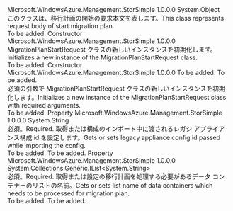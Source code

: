 <Type Name="MigrationPlanStartRequest" FullName="Microsoft.WindowsAzure.Management.StorSimple.Models.MigrationPlanStartRequest">
  <TypeSignature Language="C#" Value="public class MigrationPlanStartRequest" />
  <TypeSignature Language="ILAsm" Value=".class public auto ansi beforefieldinit MigrationPlanStartRequest extends System.Object" />
  <TypeSignature Language="DocId" Value="T:Microsoft.WindowsAzure.Management.StorSimple.Models.MigrationPlanStartRequest" />
  <TypeSignature Language="VB.NET" Value="Public Class MigrationPlanStartRequest" />
  <TypeSignature Language="F#" Value="type MigrationPlanStartRequest = class" />
  <AssemblyInfo>
    <AssemblyName>Microsoft.WindowsAzure.Management.StorSimple</AssemblyName>
    <AssemblyVersion>1.0.0.0</AssemblyVersion>
  </AssemblyInfo>
  <Base>
    <BaseTypeName>System.Object</BaseTypeName>
  </Base>
  <Interfaces />
  <Docs>
    <summary>
            <span data-ttu-id="01e86-101">このクラスは、移行計画の開始の要求本文を表します。</span><span class="sxs-lookup"><span data-stu-id="01e86-101">This class represents request body of start migration plan.</span></span>
            </summary>
    <remarks>To be added.</remarks>
  </Docs>
  <Members>
    <Member MemberName=".ctor">
      <MemberSignature Language="C#" Value="public MigrationPlanStartRequest ();" />
      <MemberSignature Language="ILAsm" Value=".method public hidebysig specialname rtspecialname instance void .ctor() cil managed" />
      <MemberSignature Language="DocId" Value="M:Microsoft.WindowsAzure.Management.StorSimple.Models.MigrationPlanStartRequest.#ctor" />
      <MemberSignature Language="VB.NET" Value="Public Sub New ()" />
      <MemberType>Constructor</MemberType>
      <AssemblyInfo>
        <AssemblyName>Microsoft.WindowsAzure.Management.StorSimple</AssemblyName>
        <AssemblyVersion>1.0.0.0</AssemblyVersion>
      </AssemblyInfo>
      <Parameters />
      <Docs>
        <summary>
            <span data-ttu-id="01e86-102">MigrationPlanStartRequest クラスの新しいインスタンスを初期化します。</span><span class="sxs-lookup"><span data-stu-id="01e86-102">Initializes a new instance of the MigrationPlanStartRequest class.</span></span>
            </summary>
        <remarks>To be added.</remarks>
      </Docs>
    </Member>
    <Member MemberName=".ctor">
      <MemberSignature Language="C#" Value="public MigrationPlanStartRequest (string configId, System.Collections.Generic.List&lt;string&gt; dataContainerNameList);" />
      <MemberSignature Language="ILAsm" Value=".method public hidebysig specialname rtspecialname instance void .ctor(string configId, class System.Collections.Generic.List`1&lt;string&gt; dataContainerNameList) cil managed" />
      <MemberSignature Language="DocId" Value="M:Microsoft.WindowsAzure.Management.StorSimple.Models.MigrationPlanStartRequest.#ctor(System.String,System.Collections.Generic.List{System.String})" />
      <MemberSignature Language="VB.NET" Value="Public Sub New (configId As String, dataContainerNameList As List(Of String))" />
      <MemberSignature Language="F#" Value="new Microsoft.WindowsAzure.Management.StorSimple.Models.MigrationPlanStartRequest : string * System.Collections.Generic.List&lt;string&gt; -&gt; Microsoft.WindowsAzure.Management.StorSimple.Models.MigrationPlanStartRequest" Usage="new Microsoft.WindowsAzure.Management.StorSimple.Models.MigrationPlanStartRequest (configId, dataContainerNameList)" />
      <MemberType>Constructor</MemberType>
      <AssemblyInfo>
        <AssemblyName>Microsoft.WindowsAzure.Management.StorSimple</AssemblyName>
        <AssemblyVersion>1.0.0.0</AssemblyVersion>
      </AssemblyInfo>
      <Parameters>
        <Parameter Name="configId" Type="System.String" />
        <Parameter Name="dataContainerNameList" Type="System.Collections.Generic.List&lt;System.String&gt;" />
      </Parameters>
      <Docs>
        <param name="configId">To be added.</param>
        <param name="dataContainerNameList">To be added.</param>
        <summary>
            <span data-ttu-id="01e86-103">必須の引数で MigrationPlanStartRequest クラスの新しいインスタンスを初期化します。</span><span class="sxs-lookup"><span data-stu-id="01e86-103">Initializes a new instance of the MigrationPlanStartRequest class with required arguments.</span></span>
            </summary>
        <remarks>To be added.</remarks>
      </Docs>
    </Member>
    <Member MemberName="ConfigId">
      <MemberSignature Language="C#" Value="public string ConfigId { get; set; }" />
      <MemberSignature Language="ILAsm" Value=".property instance string ConfigId" />
      <MemberSignature Language="DocId" Value="P:Microsoft.WindowsAzure.Management.StorSimple.Models.MigrationPlanStartRequest.ConfigId" />
      <MemberSignature Language="VB.NET" Value="Public Property ConfigId As String" />
      <MemberSignature Language="F#" Value="member this.ConfigId : string with get, set" Usage="Microsoft.WindowsAzure.Management.StorSimple.Models.MigrationPlanStartRequest.ConfigId" />
      <MemberType>Property</MemberType>
      <AssemblyInfo>
        <AssemblyName>Microsoft.WindowsAzure.Management.StorSimple</AssemblyName>
        <AssemblyVersion>1.0.0.0</AssemblyVersion>
      </AssemblyInfo>
      <ReturnValue>
        <ReturnType>System.String</ReturnType>
      </ReturnValue>
      <Docs>
        <summary>
            <span data-ttu-id="01e86-104">必須。</span><span class="sxs-lookup"><span data-stu-id="01e86-104">Required.</span></span> <span data-ttu-id="01e86-105">取得または構成のインポート中に渡されるレガシ アプライアンス構成 id を設定します。</span><span class="sxs-lookup"><span data-stu-id="01e86-105">Gets or sets legacy appliance config id passed while importing the config.</span></span>
            </summary>
        <value>To be added.</value>
        <remarks>To be added.</remarks>
      </Docs>
    </Member>
    <Member MemberName="DataContainerNameList">
      <MemberSignature Language="C#" Value="public System.Collections.Generic.IList&lt;string&gt; DataContainerNameList { get; set; }" />
      <MemberSignature Language="ILAsm" Value=".property instance class System.Collections.Generic.IList`1&lt;string&gt; DataContainerNameList" />
      <MemberSignature Language="DocId" Value="P:Microsoft.WindowsAzure.Management.StorSimple.Models.MigrationPlanStartRequest.DataContainerNameList" />
      <MemberSignature Language="VB.NET" Value="Public Property DataContainerNameList As IList(Of String)" />
      <MemberSignature Language="F#" Value="member this.DataContainerNameList : System.Collections.Generic.IList&lt;string&gt; with get, set" Usage="Microsoft.WindowsAzure.Management.StorSimple.Models.MigrationPlanStartRequest.DataContainerNameList" />
      <MemberType>Property</MemberType>
      <AssemblyInfo>
        <AssemblyName>Microsoft.WindowsAzure.Management.StorSimple</AssemblyName>
        <AssemblyVersion>1.0.0.0</AssemblyVersion>
      </AssemblyInfo>
      <ReturnValue>
        <ReturnType>System.Collections.Generic.IList&lt;System.String&gt;</ReturnType>
      </ReturnValue>
      <Docs>
        <summary>
            <span data-ttu-id="01e86-106">必須。</span><span class="sxs-lookup"><span data-stu-id="01e86-106">Required.</span></span> <span data-ttu-id="01e86-107">取得または設定の移行計画を処理する必要があるデータ コンテナーのリストの名前。</span><span class="sxs-lookup"><span data-stu-id="01e86-107">Gets or sets list name of data containers which needs to be processed for migration plan.</span></span>
            </summary>
        <value>To be added.</value>
        <remarks>To be added.</remarks>
      </Docs>
    </Member>
  </Members>
</Type>